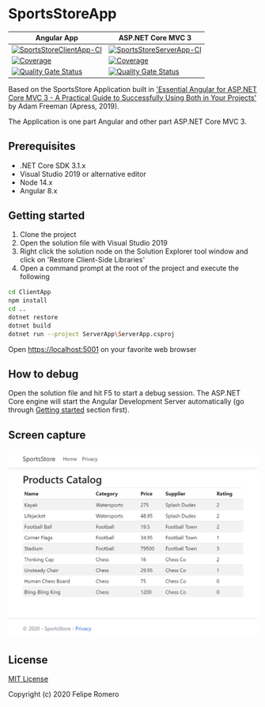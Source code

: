# SportsStoreApp

| Angular App | ASP.NET Core MVC 3 |
| --- | --- |
| [![SportsStoreClientApp-CI][SportsStoreClientApp-CI-status-badge]][SportsStoreClientApp-CI-status] | [![SportsStoreServerApp-CI][ServerApp-CI-status-badge]][ServerApp-CI-status] |
| [![Coverage][Coverage-Status-badge]][Coverage-Status] | [![Coverage][ServerApp-Coverage-status-badge]][ServerApp-Coverage-status] |
| [![Quality Gate Status][Quality-Gate-Status-badge]][Quality-Gate-Status] | [![Quality Gate Status][ServerApp-Quality-Gate-status-badge]][ServerApp-Quality-Gate-status] |

Based on the SportsStore Application built in ['Essential Angular for ASP.NET Core MVC 3 - A Practical Guide to Successfully Using Both in Your Projects'](https://www.apress.com/9781484229156) by Adam Freeman (Apress, 2019).

The Application is one part Angular and other part ASP.NET Core MVC 3.

## Prerequisites

- .NET Core SDK 3.1.x
- Visual Studio 2019 or alternative editor
- Node 14.x
- Angular 8.x

## Getting started

1.	Clone the project
2.	Open the solution file with Visual Studio 2019
3.	Right click the solution node on the Solution Explorer tool window and click on 'Restore Client-Side Libraries'
4. Open a command prompt at the root of the project and execute the following

````bash
cd ClientApp
npm install
cd ..
dotnet restore
dotnet build
dotnet run --project ServerApp\ServerApp.csproj
````

Open <https://localhost:5001> on your favorite web browser

## How to debug

Open the solution file and hit F5 to start a debug session. The ASP.NET Core engine will start the Angular Development Server automatically (go through [Getting started](#getting-started) section first).

## Screen capture

![SportsStore Home][screenshot-sportsstore]

## License

[MIT License](LICENSE)

Copyright (c) 2020 Felipe Romero

[SportsStoreClientApp-CI-status-badge]: https://github.com/feliperomero3/SportsStoreApp/workflows/SportsStoreClientApp-CI/badge.svg
[SportsStoreClientApp-CI-status]: https://github.com/feliperomero3/SportsStoreApp/actions?query=workflow:SportsStoreClientApp-CI
[Coverage-Status-badge]: https://sonarcloud.io/api/project_badges/measure?project=feliperomero3_SportsStoreApp_ClientApp&metric=coverage
[Coverage-Status]: https://sonarcloud.io/dashboard?id=feliperomero3_SportsStoreApp_ClientApp
[Quality-Gate-Status-badge]: https://sonarcloud.io/api/project_badges/measure?project=feliperomero3_SportsStoreApp_ClientApp&metric=alert_status
[Quality-Gate-Status]: https://sonarcloud.io/dashboard?id=feliperomero3_SportsStoreApp_ClientApp

[ServerApp-CI-status-badge]: https://dev.azure.com/feliperomeromx/Projects/_apis/build/status/feliperomero3.SportsStoreApp?branchName=master
[ServerApp-CI-status]: https://dev.azure.com/feliperomeromx/Projects/_build/latest?definitionId=10&branchName=master
[ServerApp-Coverage-status-badge]: https://sonarcloud.io/api/project_badges/measure?project=feliperomero3_SportsStoreApp_ServerApp&metric=coverage
[ServerApp-Coverage-status]: https://sonarcloud.io/dashboard?id=feliperomero3_SportsStoreApp_ServerApp
[ServerApp-Quality-Gate-status-badge]: https://sonarcloud.io/api/project_badges/measure?project=feliperomero3_SportsStoreApp_ServerApp&metric=alert_status
[ServerApp-Quality-Gate-status]: https://sonarcloud.io/dashboard?id=feliperomero3_SportsStoreApp_ServerApp

[screenshot-sportsstore]: .github/assets/screenshot-sportsstore.png
